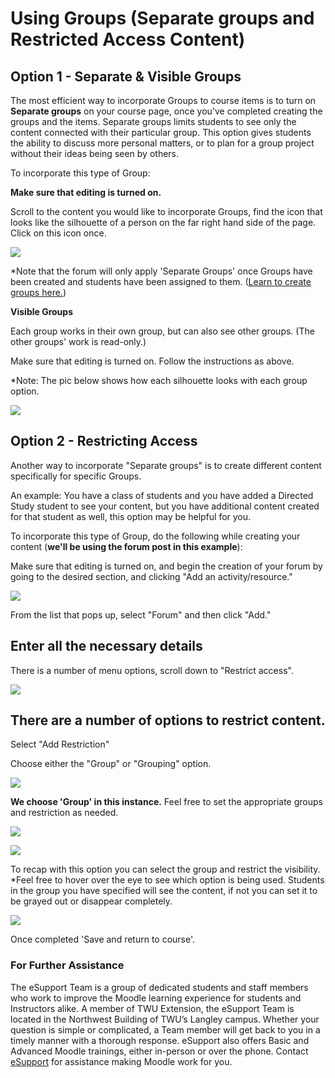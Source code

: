 # Using Groups \(Separate groups and Restricted Access Content\)

## Option 1 - Separate & Visible Groups

The most efficient way to incorporate Groups to course items is to turn on **Separate groups** on your course page, once you've completed creating the groups and the items. Separate groups limits students to see only the content connected with their particular group. This option gives students the ability to discuss more personal matters, or to plan for a group project without their ideas being seen by others.

To incorporate this type of Group:

**Make sure that editing is turned on.**

Scroll to the content you would like to incorporate Groups, find the icon that looks like the silhouette of a person on the far right hand side of the page. Click on this icon once.

![](../.gitbook/assets/groups-settings-1%20%281%29.png)

\*Note that the forum will only apply 'Separate Groups' once Groups have been created and students have been assigned to them. \([Learn to create groups here.](https://twonline.gitbook.io/moodlefaq/~/edit/drafts/-LIReiRkB7ZiltBhboHz/faculty/creating-groups-and-groupings)\)

**Visible Groups**

Each group works in their own group, but can also see other groups. \(The other groups' work is read-only.\)

Make sure that editing is turned on. Follow the instructions as above.

\*Note: The pic below shows how each silhouette looks with each group option.

![](../.gitbook/assets/groups-settings-8%20%281%29.png)

## Option 2 - Restricting Access

Another way to incorporate "Separate groups" is to create different content specifically for specific Groups.

An example: You have a class of students and you have added a Directed Study student to see your content, but you have additional content created for that student as well, this option may be helpful for you.

To incorporate this type of Group, do the following while creating your content \(**we'll be using the forum post in this example**\):

Make sure that editing is turned on, and begin the creation of your forum by going to the desired section, and clicking "Add an activity/resource."

![](../.gitbook/assets/groups-settings-2-1.png)

From the list that pops up, select "Forum" and then click "Add."

## Enter all the necessary details

There is a number of menu options, scroll down to "Restrict access".

![](../.gitbook/assets/groups-settings-3%20%281%29.png)

## There are a number of options to restrict content.

Select "Add Restriction"

Choose either the "Group" or "Grouping" option.

![](../.gitbook/assets/groups-settings-4%20%281%29.png)

**We choose 'Group' in this instance.** Feel free to set the appropriate groups and restriction as needed.

![](../.gitbook/assets/groups-settings-5-1.png)

![](../.gitbook/assets/groups-settings-6%20%281%29.png)

To recap with this option you can select the group and restrict the visibility. \*Feel free to hover over the eye to see which option is being used. Students in the group you have specified will see the content, if not you can set it to be grayed out or disappear completely.

![](../.gitbook/assets/groups-settings-7-1.png)

Once completed 'Save and return to course'.

### For Further Assistance

The eSupport Team is a group of dedicated students and staff members who work to improve the Moodle learning experience for students and Instructors alike. A member of TWU Extension, the eSupport Team is located in the Northwest Building of TWU’s Langley campus. Whether your question is simple or complicated, a Team member will get back to you in a timely manner with a thorough response. eSupport also offers Basic and Advanced Moodle trainings, either in-person or over the phone. Contact [eSupport](https://trinitywestern.teamdynamix.com/TDClient/Requests/ServiceDet?ID=16141) for assistance making Moodle work for you.

